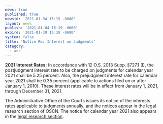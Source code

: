```yaml
---
news: true
published: true
newsid: '2021-01-04 15:19 -0600'
layout: news
publish: '2021-01-04 15:19 -0600'
expire: '2021-01-30 15:19 -0600'
system: false
title: 'Notice Re: Interest on Judgments'
category:
  - aoc
---
```

**2021 Interest Rates:** In accordance with 12 O.S. 2013 Supp. §727.1 (I), the postjudgment interest rate to be charged on judgments for calendar year 2021 shall be 5.25 percent. Also, the prejudgment interest rate for calendar year 2021 shall be 0.35 percent (applicable to actions filed on or after January 1, 2010). These interest rates will be in effect from January 1, 2021, through December 31, 2021.  

The Administrative Office of the Courts issues its notice of the interests rates applicable to judgments annually, and the notices appear in the legal research section of OSCN. The notice for calendar year 2021 also appears in the [legal research section](http://www.oscn.net/applications/oscn/index.asp?ftdb=STOKIN&amp;level=1).  
